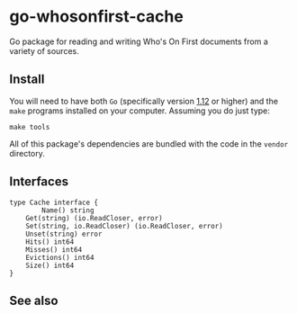 # go-whosonfirst-cache

Go package for reading and writing Who's On First documents from a variety of sources.

## Install

You will need to have both `Go` (specifically version [1.12](https://golang.org/dl/) or higher) and the `make` programs installed on your computer. Assuming you do just type:

```
make tools
```

All of this package's dependencies are bundled with the code in the `vendor` directory.

## Interfaces

```
type Cache interface {
     	Name() string
	Get(string) (io.ReadCloser, error)
	Set(string, io.ReadCloser) (io.ReadCloser, error)
	Unset(string) error
	Hits() int64
	Misses() int64
	Evictions() int64
	Size() int64
}
```

## See also

